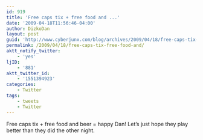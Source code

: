 ```yaml
---
id: 919
title: 'Free caps tix + free food and ...'
date: '2009-04-18T11:56:46-04:00'
author: DizkoDan
layout: post
guid: 'http://www.cyberjunx.com/blog/archives/2009/04/18/free-caps-tix-free-food-and/'
permalink: /2009/04/18/free-caps-tix-free-food-and/
aktt_notify_twitter:
    - 'yes'
ljID:
    - '881'
aktt_twitter_id:
    - '1551394923'
categories:
    - Twitter
tags:
    - tweets
    - Twitter
---
```


Free caps tix + free food and beer = happy Dan! Let’s just hope they play better than they did the other night.